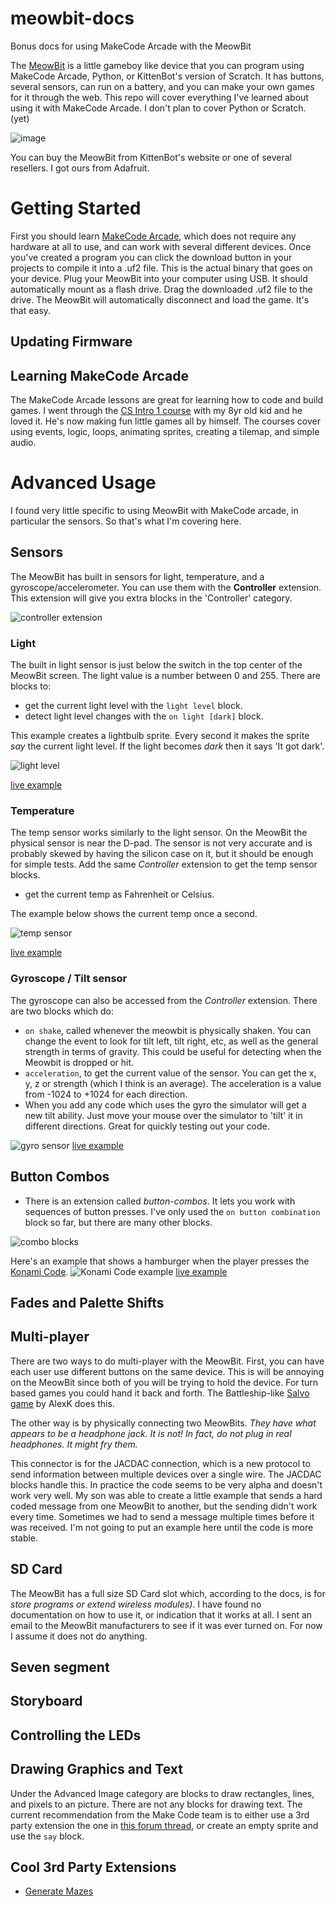 # meowbit-docs

Bonus docs for using MakeCode Arcade with the MeowBit

The [MeowBit](https://www.kittenbot.cc/products/meowbit-codable-console-for-microsoft-makecode-arcade) is a little 
gameboy like device that you can program using MakeCode Arcade, Python, or KittenBot's version of Scratch. It has
buttons, several sensors, can run on a battery, and you can make your own games for it through the web. This repo
will cover everything I've learned about using it with MakeCode Arcade. I don't plan to cover Python or Scratch. (yet)  

![image](./img/meowbit.jpg)

You can buy the MeowBit from KittenBot's website or one of several resellers. I got ours from Adafruit.

# Getting Started

First you should learn [MakeCode Arcade](https://arcade.makecode.com/), which does not require any hardware at 
all to use, and can work with several different devices. Once you've created a program you can 
click the download button in your projects to compile 
it into a .uf2 file.  This is the actual binary that goes on your device.  Plug your MeowBit into your computer using USB. It should
automatically mount as a flash drive. Drag the downloaded .uf2 file to the drive. The MeowBit will automatically disconnect
and load the game. It's that easy.

## Updating Firmware

## Learning MakeCode Arcade

The MakeCode Arcade lessons are great for learning how to code and build games.  I went through the
[CS Intro 1 course](https://arcade.makecode.com/courses/csintro1) with my 8yr old kid and he loved it.
He's now making fun little games all by himself.   The courses cover using events, logic, loops,
animating sprites, creating a tilemap, and simple audio.

# Advanced Usage

I found very little specific to using MeowBit with MakeCode arcade, in particular the sensors. So that's 
what I'm covering here.


## Sensors

The MeowBit has built in sensors for light, temperature, and a gyroscope/accelerometer.  You can use them
with the **Controller** extension. This extension will give you extra blocks in the 'Controller' category.

![controller extension](img/controller-extension.png)

### Light

The built in light sensor is just below the switch in the top center of the MeowBit screen. The light value
is a number between 0 and 255. There are blocks to: 

* get the current light level with the `light level` block.
* detect light level changes with the `on light [dark]` block.

This example creates a lightbulb sprite. Every second it makes
the sprite *say* the current light level.  If the light becomes
*dark* then it says 'It got dark'. 

![light level](img/light_sensor.png) 

[live example](https://makecode.com/_3XbUYE2VdH8e)

 
### Temperature

The temp sensor works similarly to the light sensor. On the MeowBit the physical sensor is near the D-pad. 
The sensor is not very accurate and is probably skewed by having the silicon case on it, but it should be enough
for simple tests.  Add the same *Controller* extension to get the temp sensor blocks.

* get the current temp as Fahrenheit or Celsius.

The example below shows the current temp once a second.

![temp sensor](img/temp_sensor.png)

[live example](https://makecode.com/_UTyR9tft0YVY)

### Gyroscope / Tilt sensor
 
The gyroscope can also be accessed from the *Controller* extension.  There are two blocks which do:

* `on shake`, called whenever the meowbit is physically shaken. You can change the event to look for
tilt left, tilt right, etc, as well as the general strength in terms of gravity. This could be useful
for detecting when the Meowbit is dropped or hit.
* `acceleration`, to get the current value of the sensor. You can get the x, y, z or strength (which I think is an average).
The acceleration is a value from -1024 to +1024 for each direction.
* When you add any code which uses the gyro the simulator will get a new tilt ability. Just move your mouse over
the simulator to 'tilt' it in different directions. Great for quickly testing out your code.

![gyro sensor](img/gyro_sensor.png)
[live example](https://makecode.com/_J3w887E2eAH1)


## Button Combos

* There is an extension called *button-combos*. It lets you work with sequences of button presses. I've only
used the `on button combination` block so far, but there are many other blocks.

![combo blocks](img/combos-blocks.png)

Here's an example that shows a hamburger when the player presses the [Konami Code](https://en.wikipedia.org/wiki/Konami_Code).
![Konami Code example](img/konami-example.png)
[live example](https://makecode.com/_0EcemFEiWfi3)


## Fades and Palette Shifts





## Multi-player

There are two ways to do multi-player with the MeowBit. First, you can have each user use 
different buttons on the same device. This is will be annoying on the MeowBit since both 
of you will be trying to hold the device. For turn based games you could hand it back and forth. 
The Battleship-like [Salvo game](https://forum.makecode.com/t/presenting-salvo/199) by AlexK does this.

The other way is by physically connecting two MeowBits. *They have what appears to be a headphone jack. 
It is not!  In fact, do not plug in real headphones. It might fry them.* 

This connector is for the JACDAC connection, which is a new protocol to send information between multiple
devices over a single wire. The JACDAC blocks handle this. In practice 
the code seems to be very alpha and doesn't work very well. My son was able to create a little example
that sends a hard coded message from one MeowBit to another, but the sending didn't work every time. 
Sometimes we had to send a message multiple times before it was received.  I'm not going
to put an example here until the code is more stable.


## SD Card

The MeowBit has a full size SD Card slot which, according to the docs, is for *store programs or extend wireless modules)*. I have found no documentation on how to use it, or indication that it works at all.
I sent an email to the MeowBit manufacturers to see if it was ever turned on. For now I assume it does not
do anything.

## Seven segment

## Storyboard

## Controlling the LEDs



## Drawing Graphics and Text

Under the Advanced Image category are blocks to draw rectangles, lines, and pixels to an picture. 
There are not any blocks for drawing text.  The current recommendation from the Make Code team is to
either use a 3rd party extension the one in
[this forum thread](https://forum.makecode.com/t/text-sprite-extension/1634),  or create an empty 
sprite and use the `say` block. 

## Cool 3rd Party Extensions

* [Generate Mazes](https://forum.makecode.com/t/mazes-extension/290)


